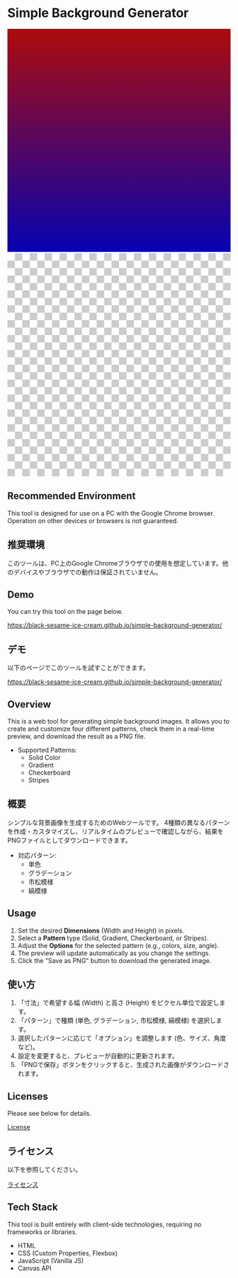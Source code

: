 # Simple Background Generator
![image1](images/image-1.png)
![image2](images/image-2.png)

## Recommended Environment
This tool is designed for use on a PC with the Google Chrome browser. Operation on other devices or browsers is not guaranteed.

## 推奨環境
このツールは、PC上のGoogle Chromeブラウザでの使用を想定しています。他のデバイスやブラウザでの動作は保証されていません。

## Demo
You can try this tool on the page below.

https://black-sesame-ice-cream.github.io/simple-background-generator/

## デモ
以下のページでこのツールを試すことができます。

https://black-sesame-ice-cream.github.io/simple-background-generator/

## Overview
This is a web tool for generating simple background images.
It allows you to create and customize four different patterns, check them in a real-time preview, and download the result as a PNG file.

- Supported Patterns:
  - Solid Color
  - Gradient
  - Checkerboard
  - Stripes

## 概要
シンプルな背景画像を生成するためのWebツールです。
4種類の異なるパターンを作成・カスタマイズし、リアルタイムのプレビューで確認しながら、結果をPNGファイルとしてダウンロードできます。

- 対応パターン:
  - 単色
  - グラデーション
  - 市松模様
  - 縞模様

## Usage
1.  Set the desired **Dimensions** (Width and Height) in pixels.
2.  Select a **Pattern** type (Solid, Gradient, Checkerboard, or Stripes).
3.  Adjust the **Options** for the selected pattern (e.g., colors, size, angle).
4.  The preview will update automatically as you change the settings.
5.  Click the "Save as PNG" button to download the generated image.

## 使い方
1.  「寸法」で希望する幅 (Width) と高さ (Height) をピクセル単位で設定します。
2.  「パターン」で種類 (単色, グラデーション, 市松模様, 縞模様) を選択します。
3.  選択したパターンに応じて「オプション」を調整します (色、サイズ、角度など)。
4.  設定を変更すると、プレビューが自動的に更新されます。
5.  「PNGで保存」ボタンをクリックすると、生成された画像がダウンロードされます。

## Licenses
Please see below for details.

[License](LICENSE/)

## ライセンス
以下を参照してください。

[ライセンス](LICENSE/)

## Tech Stack
This tool is built entirely with client-side technologies, requiring no frameworks or libraries.
-   HTML
-   CSS (Custom Properties, Flexbox)
-   JavaScript (Vanilla JS)
-   Canvas API